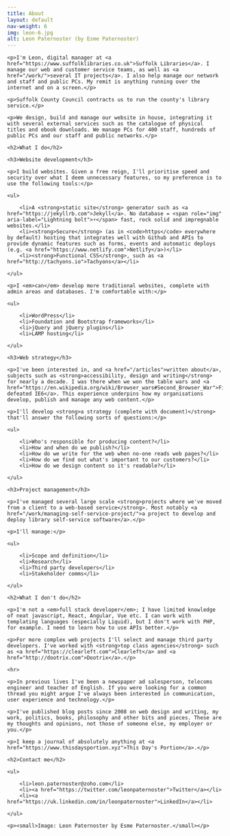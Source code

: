 ```yaml
---
title: About
layout: default
nav-weight: 6
img: leon-6.jpg
alt: Leon Paternoster (by Esme Paternoster)
---
```


<div class="c-link-underline">

    <p>I'm Leon, digital manager at <a href="https://www.suffolklibraries.co.uk">Suffolk Libraries</a>. I manage our web and customer service teams, as well as <a href="/work/">several IT projects</a>. I also help manage our network and staff and public PCs. My remit is anything running over the internet and on a screen.</p>

    <p>Suffolk County Council contracts us to run the county's library service.</p>

    <p>We design, build and manage our website in house, integrating it with several external services such as the catalogue of physical titles and ebook downloads. We manage PCs for 400 staff, hundreds of public PCs and our staff and public networks.</p>

    <h2>What I do</h2>

    <h3>Website development</h3>

    <p>I build websites. Given a free reign, I'll prioritise speed and security over what I deem unnecessary features, so my preference is to use the following tools:</p>

    <ul>

        <li>A <strong>static site</strong> generator such as <a href="https://jekyllrb.com">Jekyll</a>. No database = <span role="img" aria-label="Lightning bolt">⚡️</span> fast, rock solid and impregnable websites.</li>
        <li><strong>Secure</strong> (as in <code>https</code> everywhere by default) hosting that integrates well with Github and APIs to provide dynamic features such as forms, events and automatic deploys (e.g. <a href="https://www.netlify.com">Netlify</a>)</li>
        <li><strong>Functional CSS</strong>, such as <a href="http://tachyons.io">Tachyons</a></li>

    </ul>

    <p>I <em>can</em> develop more traditional websites, complete with admin areas and databases. I'm comfortable with:</p>

    <ul>

        <li>WordPress</li>
        <li>Foundation and Bootstrap frameworks</li>
        <li>jQuery and jQuery plugins</li>
        <li>LAMP hosting</li>

    </ul>

    <h3>Web strategy</h3>

    <p>I've been interested in, and <a href="/articles">written about</a>, subjects such as <strong>accessibility, design and writing</strong> for nearly a decade. I was there when we won the table wars and <a href="https://en.wikipedia.org/wiki/Browser_wars#Second_Browser_War">Firefox defeated IE6</a>. This experience underpins how my organisations develop, publish and manage any web content.</p>

    <p>I'll develop <strong>a strategy (complete with document)</strong> that'll answer the following sorts of questions:</p>

    <ul>

        <li>Who's responsible for producing content?</li>
        <li>How and when do we publish?</li>
        <li>How do we write for the web when no-one reads web pages?</li>
        <li>How do we find out what's important to our customers?</li>
        <li>How do we design content so it's readable?</li>

    </ul>

    <h3>Project management</h3>

    <p>I've managed several large scale <strong>projects where we've moved from a client to a web-based service</strong>. Most notably <a href="/work/managing-self-service-project/">a project to develop and deploy library self-service software</a>.</p>

    <p>I'll manage:</p>

    <ul>

        <li>Scope and definition</li>
        <li>Research</li>
        <li>Third party developers</li>
        <li>Stakeholder comms</li>

    </ul>

    <h2>What I don't do</h2>

    <p>I'm not a <em>full stack developer</em>; I have limited knowledge of neat javascript, React, Angular, Vue etc. I can work with templating languages (especially Liquid), but I don't work with PHP, for example. I need to learn how to use APIs better.</p>

    <p>For more complex web projects I'll select and manage third party developers. I've worked with <strong>top class agencies</strong> such as <a href="https://clearleft.com">Clearleft</a> and <a href="http://dootrix.com">Dootrix</a>.</p>

    <hr>

    <p>In previous lives I've been a newspaper ad salesperson, telecoms engineer and teacher of English. If you were looking for a common thread you might argue I've always been interested in communication, user experience and technology.</p>

    <p>I've published blog posts since 2008 on web design and writing, my work, politics, books, philosophy and other bits and pieces. These are my thoughts and opinions, not those of someone else, my employer or you.</p>

    <p>I keep a journal of absolutely anything at <a href="https://www.thisdaysportion.xyz">This Day's Portion</a>.</p>

    <h2>Contact me</h2>

    <ul>

        <li>leon.paternoster@zoho.com</li>
        <li><a href="https://twitter.com/leonpaternoster">Twitter</a></li>
        <li><a href="https://uk.linkedin.com/in/leonpaternoster">LinkedIn</a></li>

    </ul>

    <p><small>Image: Leon Paternoster by Esme Paternoster.</small></p>

</div>
